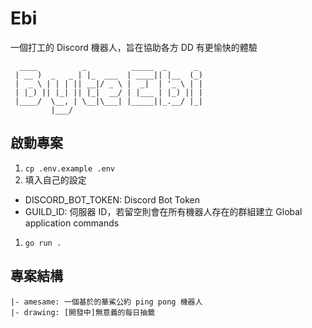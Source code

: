 # Ebi

一個打工的 Discord 機器人，旨在協助各方 DD 有更愉快的體驗

```text
  ____          _          _____  _      _ 
 | __ )  _   _ | |_  ___  | ____|| |__  (_)
 |  _ \ | | | || __|/ _ \ |  _|  | '_ \ | |
 | |_) || |_| || |_|  __/ | |___ | |_) || |
 |____/  \__, | \__|\___| |_____||_.__/ |_|
         |___/                             
```

## 啟動專案

1. `cp .env.example .env`
2. 填入自己的設定
  - DISCORD_BOT_TOKEN: Discord Bot Token
  - GUILD_ID: 伺服器 ID，若留空則會在所有機器人存在的群組建立 Global application commands
1. `go run .`

## 專案結構

```text
|- amesame: 一個基於的華鯊公約 ping pong 機器人
|- drawing: [開發中]無意義的每日抽籤
```
